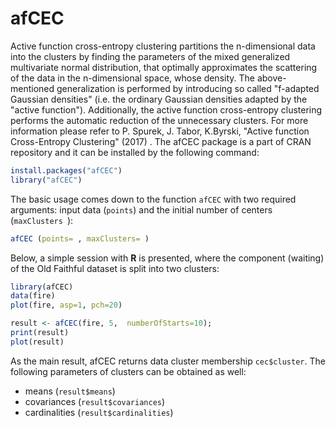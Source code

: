 afCEC
===

Active function cross-entropy clustering partitions the n-dimensional data into the clusters by finding the parameters of the mixed generalized multivariate normal distribution, that optimally approximates the scattering of the data in the n-dimensional space, whose density. The above-mentioned generalization is performed by introducing so called "f-adapted Gaussian densities" (i.e. the ordinary Gaussian densities adapted by the "active function"). Additionally, the active function cross-entropy clustering performs the automatic reduction of the unnecessary clusters. For more information please refer to P. Spurek, J. Tabor, K.Byrski, "Active function Cross-Entropy Clustering" (2017) .
The afCEC package is a part of CRAN repository and it can be installed by the following command:

```R
install.packages("afCEC")
library("afCEC")
```

The basic usage comes down to the function ` afCEC ` with two required arguments: input data (`points`) and the initial number of centers (`maxClusters `):

```R
afCEC (points= , maxClusters= )
```
Below, a simple session with **R** is presented, where the component
(waiting) of the Old Faithful dataset is split into two clusters:

```R
library(afCEC)
data(fire)
plot(fire, asp=1, pch=20)

result <- afCEC(fire, 5,  numberOfStarts=10);
print(result)
plot(result)
```

As the main result, afCEC returns data cluster membership `cec$cluster`. The following parameters of 
clusters can be obtained as well:

- means (`result$means`)
- covariances (`result$covariances`)
- cardinalities (`result$cardinalities`)

